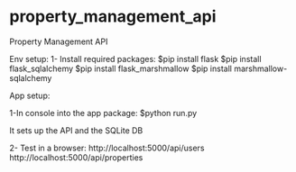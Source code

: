 # property_management_api
Property Management API

Env setup:
1- Install required packages:
$pip install flask
$pip install flask_sqlalchemy
$pip install flask_marshmallow
$pip install marshmallow-sqlalchemy


App setup:

1-In console into the app package: 
$python run.py

It sets up the API and the SQLite DB

2- Test in a browser: 
http://localhost:5000/api/users
http://localhost:5000/api/properties